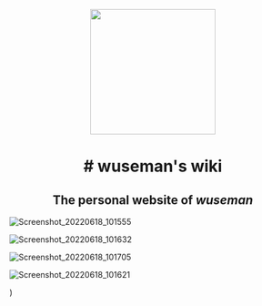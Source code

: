 <p align="center">
  <img width="220px" src="https://user-images.githubusercontent.com/26827453/174434578-86b58af1-276a-4d2a-ac07-9154965fde7e.png" />
  <h1 align="center"># wuseman's wiki</h1>
  <h2 align="center">The personal website of <i>wuseman</i></h2>
</p>

![Screenshot_20220618_101555](https://user-images.githubusercontent.com/26827453/174430247-c7928799-bd03-4183-849d-b4fec8015298.png)

![Screenshot_20220618_101632](https://user-images.githubusercontent.com/26827453/174430253-81f8c1df-8c02-4e3a-8935-a0e27fa2c52d.png)

![Screenshot_20220618_101705](https://user-images.githubusercontent.com/26827453/174430256-6ee60f36-2358-46b5-b87f-83fa6195558e.png)

![Screenshot_20220618_101621](https://user-images.githubusercontent.com/26827453/174430249-7d628262-ee7e-4d0d-8562-3be526e7fce1.png)


)
